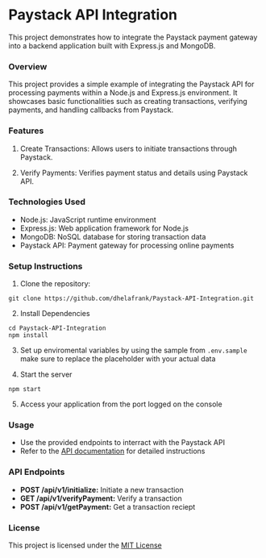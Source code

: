 # Paystack API Integration
This project demonstrates how to integrate the Paystack payment gateway into a backend application built with Express.js and MongoDB.

### Overview
This project provides a simple example of integrating the Paystack API for processing payments within a Node.js and Express.js environment. It showcases basic functionalities such as creating transactions, verifying payments, and handling callbacks from Paystack.

### Features
1. Create Transactions: Allows users to initiate transactions through Paystack.

2. Verify Payments: Verifies payment status and details using Paystack API.

### Technologies Used
- Node.js: JavaScript runtime environment
- Express.js: Web application framework for Node.js
- MongoDB: NoSQL database for storing transaction data
- Paystack API: Payment gateway for processing online payments

### Setup Instructions
1. Clone the repository:
```
git clone https://github.com/dhelafrank/Paystack-API-Integration.git
```
2. Install Dependencies
```
cd Paystack-API-Integration
npm install
```
3. Set up enviromental variables by using the sample from `.env.sample` make sure to replace the placeholder with your actual data

4. Start the server
```
npm start
```
5. Access your application from the port logged on the console

### Usage
- Use the provided endpoints to interract with the Paystack API
- Refer to the [API documentation](https://github.com/dhelafrank/Paystack-API-Integration/blob/master/docs.md) for detailed instructions

### API Endpoints
- <b>POST /api/v1/initialize:</b> Initiate a new transaction
- <b>GET /api/v1/verifyPayment:</b> Verify a transaction
- <b>POST /api/v1/getPayment:</b> Get a transaction reciept

### License
This project is licensed under the [MIT License](https://github.com/dhelafrank/Paystack-API-Integration/tree/master?tab=MIT-1-ov-file)